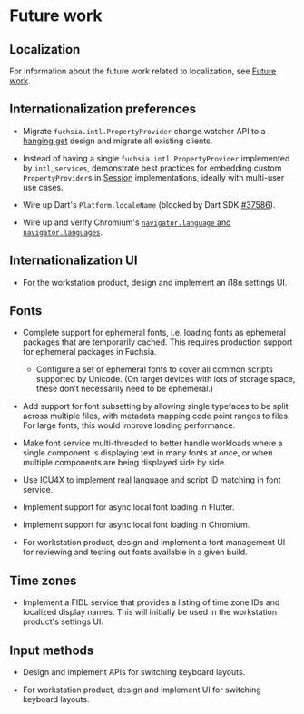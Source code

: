 # Future work

## Localization

For information about the future work related to localization, see
[Future work](./localization/future_work.md).

## Internationalization preferences

-   Migrate `fuchsia.intl.PropertyProvider` change watcher API to a
    [hanging get](development/api/fidl.md#hanging-get) design and migrate all
    existing clients.

-   Instead of having a single `fuchsia.intl.PropertyProvider` implemented by
    `intl_services`, demonstrate best practices for embedding custom
    `PropertyProvider`s in [Session](concepts/session/introduction.md)
    implementations, ideally with multi-user use cases.

-   Wire up Dart's `Platform.localeName` (blocked by Dart SDK
    [#37586](https://github.com/dart-lang/sdk/issues/37586)).

-   Wire up and verify Chromium's
    [`navigator.language` and `navigator.languages`][navigator-languages].

## Internationalization UI

-   For the workstation product, design and implement an i18n settings UI.

## Fonts

-   Complete support for ephemeral fonts, i.e. loading fonts as ephemeral
    packages that are temporarily cached. This requires production support for
    ephemeral packages in Fuchsia.

    -   Configure a set of ephemeral fonts to cover all common scripts supported
        by Unicode. (On target devices with lots of storage space, these don't
        necessarily need to be ephemeral.)

-   Add support for font subsetting by allowing single typefaces to be split
    across multiple files, with metadata mapping code point ranges to files. For
    large fonts, this would improve loading performance.

-   Make font service multi-threaded to better handle workloads where a single
    component is displaying text in many fonts at once, or when multiple
    components are being displayed side by side.

-   Use ICU4X to implement real language and script ID matching in font service.

-   Implement support for async local font loading in Flutter.

-   Implement support for async local font loading in Chromium.

-   For workstation product, design and implement a font management UI for
    reviewing and testing out fonts available in a given build.

## Time zones

-   Implement a FIDL service that provides a listing of time zone IDs and
    localized display names. This will initially be used in the workstation
    product's settings UI.

## Input methods

-   Design and implement APIs for switching keyboard layouts.

-   For workstation product, design and implement UI for switching keyboard
    layouts.

<!--xrefs-->

[navigator-languages]: https://developer.mozilla.org/en-US/docs/Web/API/NavigatorLanguage/languages
